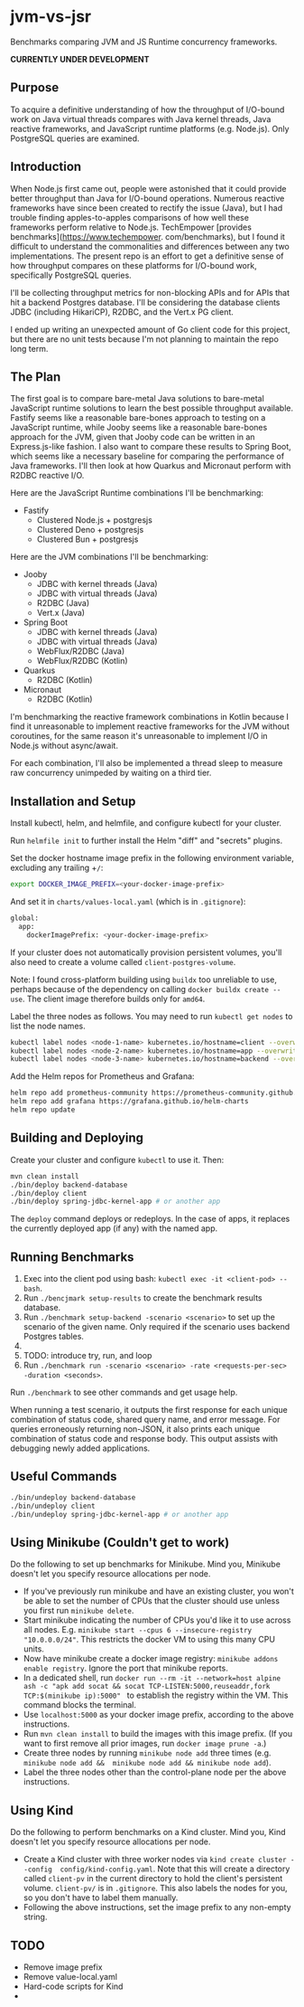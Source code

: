 # jvm-vs-jsr

Benchmarks comparing JVM and JS Runtime concurrency frameworks.

**CURRENTLY UNDER DEVELOPMENT**

## Purpose

To acquire a definitive understanding of how the throughput of I/O-bound work on Java virtual
threads compares with Java kernel threads, Java reactive frameworks, and JavaScript runtime
platforms (e.g. Node.js). Only PostgreSQL queries are examined.

## Introduction

When Node.js first came out, people were astonished that it could provide better throughput than
Java for I/O-bound operations. Numerous reactive frameworks have since been created to rectify the
issue (Java), but I had trouble finding apples-to-apples comparisons of how well these frameworks
perform relative to Node.js. TechEmpower [provides benchmarks](https://www.techempower.
com/benchmarks),
but I found it difficult to understand the commonalities and differences between any two
implementations. The present repo is an effort to get a definitive sense of how throughput compares
on these platforms for I/O-bound work, specifically PostgreSQL queries.

I'll be collecting throughput metrics for non-blocking APIs and for APIs that hit a backend
Postgres database. I'll be considering the
database clients JDBC (including HikariCP), R2DBC, and the Vert.x PG client.

I ended up writing an unexpected amount of Go client code for this project, but there are no
unit tests because I'm not planning to maintain the repo long term.

## The Plan

The first goal is to compare bare-metal Java solutions to bare-metal JavaScript runtime
solutions to learn the best possible throughput available. Fastify seems like a
reasonable bare-bones approach to testing on a JavaScript runtime, while Jooby seems like a
reasonable bare-bones approach for the JVM, given that Jooby code can be written in an
Express.js-like fashion. I also want to compare these results to Spring Boot, which seems like a
necessary baseline for comparing the performance of Java frameworks. I'll then look at how
Quarkus and Micronaut perform with R2DBC reactive I/O.

Here are the JavaScript Runtime combinations I'll be benchmarking:

- Fastify
  - Clustered Node.js + postgresjs
  - Clustered Deno + postgresjs
  - Clustered Bun + postgresjs

Here are the JVM combinations I'll be benchmarking:

- Jooby
  - JDBC with kernel threads (Java)
  - JDBC with virtual threads (Java)
  - R2DBC (Java)
  - Vert.x (Java)
- Spring Boot
  - JDBC with kernel threads (Java)
  - JDBC with virtual threads (Java)
  - WebFlux/R2DBC (Java)
  - WebFlux/R2DBC (Kotlin)
- Quarkus
  - R2DBC (Kotlin)
- Micronaut
  - R2DBC (Kotlin)

I'm benchmarking the reactive framework combinations in Kotlin because I find it unreasonable to
implement reactive frameworks for the JVM without coroutines, for the same reason it's
unreasonable to implement I/O in Node.js without async/await.

For each combination, I'll also be implemented a thread sleep to measure raw concurrency
unimpeded by waiting on a third tier.

## Installation and Setup

Install kubectl, helm, and helmfile, and configure kubectl for your cluster.

Run `helmfile init` to further install the Helm "diff" and "secrets" plugins.

Set the docker hostname image prefix in the following environment variable, excluding any trailing
+`/`:

```bash
export DOCKER_IMAGE_PREFIX=<your-docker-image-prefix>
```

And set it in `charts/values-local.yaml` (which is in `.gitignore`):

```bash
global:
  app:
    dockerImagePrefix: <your-docker-image-prefix>
```

If your cluster does not automatically provision persistent volumes, you'll also need to create 
a volume called `client-postgres-volume`.

Note: I found cross-platform building using `buildx` too unreliable to use,
perhaps because of the dependency on calling `docker buildx create --use`.
The client image therefore builds only for `amd64`.

Label the three nodes as follows. You may need to run `kubectl get nodes` to list the node names.

```bash
kubectl label nodes <node-1-name> kubernetes.io/hostname=client --overwrite
kubectl label nodes <node-2-name> kubernetes.io/hostname=app --overwrite
kubectl label nodes <node-3-name> kubernetes.io/hostname=backend --overwrite
```

Add the Helm repos for Prometheus and Grafana:

```bash
helm repo add prometheus-community https://prometheus-community.github.io/helm-charts
helm repo add grafana https://grafana.github.io/helm-charts
helm repo update
```

## Building and Deploying

Create your cluster and configure `kubectl` to use it. Then:

```bash
mvn clean install
./bin/deploy backend-database
./bin/deploy client
./bin/deploy spring-jdbc-kernel-app # or another app
```

The `deploy` command deploys or redeploys. In the case of apps, it replaces the currently
deployed app (if any) with the named app.

## Running Benchmarks

1. Exec into the client pod using bash: `kubectl exec -it <client-pod> -- bash`.
2. Run `./bencjmark setup-results` to create the benchmark results database.
3. Run `./benchmark setup-backend -scenario <scenario>` to set up the scenario of the given name.
   Only required if the scenario uses backend Postgres tables.
4. 
5. TODO: introduce try, run, and loop
6. Run `./benchmark run -scenario <scenario> -rate <requests-per-sec> -duration <seconds>`.

Run `./benchmark` to see other commands and get usage help.

When running a test scenario, it outputs the first response for each unique combination
of status code, shared query name, and error message. For queries erroneously returning
non-JSON, it also prints each unique combination of status code and response body. This
output assists with debugging newly added applications.

## Useful Commands

```bash
./bin/undeploy backend-database
./bin/undeploy client
./bin/undeploy spring-jdbc-kernel-app # or another app
```

## Using Minikube (Couldn't get to work)

Do the following to set up benchmarks for Minikube. Mind you, Minikube doesn't let you specify 
resource allocations per node.

- If you've previously run minikube and have an existing cluster, you won't be able to set the 
  number of CPUs that the cluster should use unless you first run `minikube delete`.
- Start minikube indicating the number of CPUs you'd like it to use across all nodes. E.g. 
  `minikube start --cpus 6 --insecure-registry "10.0.0.0/24"`. This restricts the docker VM to 
  using this many CPU units.
- Now have minikube create a docker image registry: `minikube addons enable registry`. Ignore 
  the port that minikube reports.
- In a dedicated shell, run `docker run --rm -it --network=host alpine ash -c "apk add socat && socat TCP-LISTEN:5000,reuseaddr,fork TCP:$(minikube ip):5000"
` to establish the registry within the VM. This command blocks the terminal.
- Use `localhost:5000` as your docker image prefix, according to the above instructions.
- Run `mvn clean install` to build the images with this image prefix. (If you want to first 
  remove all prior images, run `docker image prune -a`.)
- Create three nodes by running `minikube node add` three times (e.g. `minikube node add && 
  minikube node add && minikube node add`).
- Label the three nodes other than the control-plane node per the above instructions.

## Using Kind

Do the following to perform benchmarks on a Kind cluster. Mind you, Kind doesn't let you specify
resource allocations per node.

- Create a Kind cluster with three worker nodes via `kind create cluster --config 
  config/kind-config.yaml`. Note that this will create a directory called `client-pv` in the 
  current  directory to hold the client's persistent volume. `client-pv/` is in `.gitignore`. 
  This also labels the nodes for you, so you don't have to label them manually.
- Following the above instructions, set the image prefix to any non-empty string.

## TODO

- Remove image prefix
- Remove value-local.yaml
- Hard-code scripts for Kind
- 